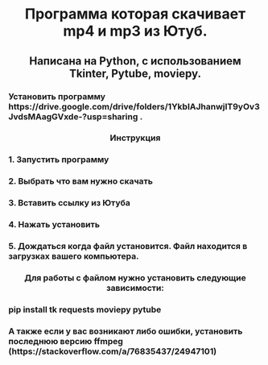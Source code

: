 <h1 align='center'>Программа которая скачивает mp4 и mp3 из Ютуб.</h1>
<h2 align='center'>Написана на Python, с использованием Tkinter, Pytube, moviepy.</h2>
<h3>Установить программу https://drive.google.com/drive/folders/1YkbIAJhanwjIT9yOv3JvdsMAagGVxde-?usp=sharing .</h3>
<h3 align='center'>Инструкция</h3>
<h3>1. Запустить программу</h3>
<h3>2. Выбрать что вам нужно скачать</h3>
<h3>3. Вставить ссылку из Ютуба</h3>
<h3>4. Нажать установить</h3>
<h3>5. Дождаться когда файл установится. Файл находится в загрузках вашего компьютера.
<h3 align='center' >Для работы с файлом нужно установить следующие зависимости: </h3>
<h3> pip install tk requests moviepy pytube </h3>
<h3>А также если у вас возникают либо ошибки, установить последнюю версию ffmpeg (https://stackoverflow.com/a/76835437/24947101) </h3>

